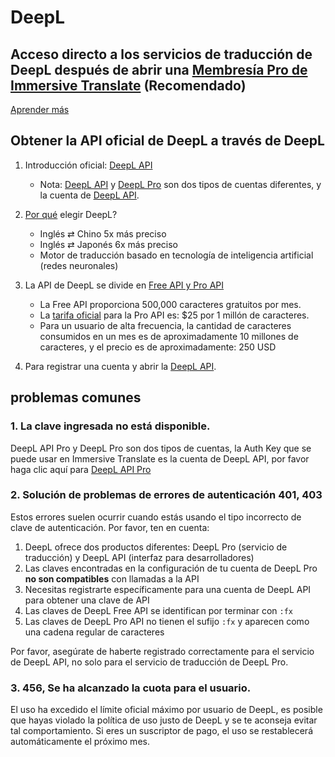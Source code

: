 # DeepL

## Acceso directo a los servicios de traducción de DeepL después de abrir una [Membresía Pro de Immersive Translate](https://immersivetranslate.com/en/pricing/) (Recomendado)

[Aprender más](https://immersivetranslate.com/en/pricing/)

## Obtener la API oficial de DeepL a través de DeepL

1. Introducción oficial: [DeepL API](https://www.deepl.com/en/pro#developer)

   - Nota: [DeepL API](https://www.deepl.com/en/pro#developer) y [DeepL Pro](https://www.deepl.com/pro) son dos tipos de cuentas diferentes, y la cuenta de [DeepL API](https://www.deepl.com/en/pro/select-country#developer).

2. [Por qué](https://www.deepl.com/en/whydeepl) elegir DeepL?

   - Inglés ⇄ Chino 5x más preciso
   - Inglés ⇄ Japonés 6x más preciso
   - Motor de traducción basado en tecnología de inteligencia artificial (redes neuronales)

3. La API de DeepL se divide en [Free API y Pro API](https://www.deepl.com/en/pro#developer)

   - La Free API proporciona 500,000 caracteres gratuitos por mes.
   - La [tarifa oficial](https://www.deepl.com/en/pro#developer) para la Pro API es: $25 por 1 millón de caracteres.
   - Para un usuario de alta frecuencia, la cantidad de caracteres consumidos en un mes es de aproximadamente 10 millones de caracteres, y el precio es de aproximadamente: 250 USD

4. Para registrar una cuenta y abrir la [DeepL API](https://www.deepl.com/en/pro#developer).

## problemas comunes

### 1. La clave ingresada no está disponible.

DeepL API Pro y DeepL Pro son dos tipos de cuentas, la Auth Key que se puede usar en Immersive Translate es la cuenta de DeepL API, por favor haga clic aquí para [DeepL API Pro](https://www.deepl.com/en/pro/select-country#developer)

### 2. Solución de problemas de errores de autenticación 401, 403

Estos errores suelen ocurrir cuando estás usando el tipo incorrecto de clave de autenticación. Por favor, ten en cuenta:

1. DeepL ofrece dos productos diferentes: DeepL Pro (servicio de traducción) y DeepL API (interfaz para desarrolladores)
2. Las claves encontradas en la configuración de tu cuenta de DeepL Pro **no son compatibles** con llamadas a la API
3. Necesitas registrarte específicamente para una cuenta de DeepL API para obtener una clave de API
4. Las claves de DeepL Free API se identifican por terminar con `:fx`
5. Las claves de DeepL Pro API no tienen el sufijo `:fx` y aparecen como una cadena regular de caracteres

Por favor, asegúrate de haberte registrado correctamente para el servicio de DeepL API, no solo para el servicio de traducción de DeepL Pro.

### 3. 456, Se ha alcanzado la cuota para el usuario.

El uso ha excedido el límite oficial máximo por usuario de DeepL, es posible que hayas violado la política de uso justo de DeepL y se te aconseja evitar tal comportamiento. Si eres un suscriptor de pago, el uso se restablecerá automáticamente el próximo mes.
